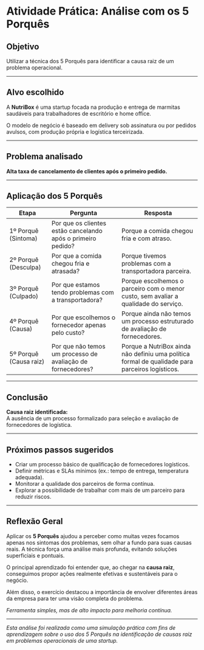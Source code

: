 # Atividade Prática: Análise com os 5 Porquês

## Objetivo
Utilizar a técnica dos 5 Porquês para identificar a causa raiz de um problema operacional. 

---

## Alvo escolhido
A **NutriBox** é uma startup focada na produção e entrega de marmitas saudáveis para trabalhadores de escritório e home office. 

O modelo de negócio é baseado em delivery sob assinatura ou por pedidos avulsos, com produção própria e logística terceirizada.

---

## Problema analisado
**Alta taxa de cancelamento de clientes após o primeiro pedido.**

---

## Aplicação dos 5 Porquês

| Etapa | Pergunta | Resposta |
|---|---|---|
| 1º Porquê (Sintoma) | Por que os clientes estão cancelando após o primeiro pedido? | Porque a comida chegou fria e com atraso. |
| 2º Porquê (Desculpa) | Por que a comida chegou fria e atrasada? | Porque tivemos problemas com a transportadora parceira. |
| 3º Porquê (Culpado) | Por que estamos tendo problemas com a transportadora? | Porque escolhemos o parceiro com o menor custo, sem avaliar a qualidade do serviço. |
| 4º Porquê (Causa) | Por que escolhemos o fornecedor apenas pelo custo? | Porque ainda não temos um processo estruturado de avaliação de fornecedores. |
| 5º Porquê (Causa raiz) | Por que não temos um processo de avaliação de fornecedores? | Porque a NutriBox ainda não definiu uma política formal de qualidade para parceiros logísticos. |

---

## Conclusão
**Causa raiz identificada:**  
A ausência de um processo formalizado para seleção e avaliação de fornecedores de logística.

---

## Próximos passos sugeridos
- Criar um processo básico de qualificação de fornecedores logísticos.
- Definir métricas e SLAs mínimos (ex.: tempo de entrega, temperatura adequada).
- Monitorar a qualidade dos parceiros de forma contínua.
- Explorar a possibilidade de trabalhar com mais de um parceiro para reduzir riscos.

---
## Reflexão Geral

Aplicar os **5 Porquês** ajudou a perceber como muitas vezes focamos apenas nos sintomas dos problemas, sem olhar a fundo para suas causas reais. A técnica força uma análise mais profunda, evitando soluções superficiais e pontuais.

O principal aprendizado foi entender que, ao chegar na **causa raiz**, conseguimos propor ações realmente efetivas e sustentáveis para o negócio.

Além disso, o exercício destacou a importância de envolver diferentes áreas da empresa para ter uma visão completa do problema.

*Ferramenta simples, mas de alto impacto para melhoria contínua.*

---

*Esta análise foi realizada como uma simulação prática com fins de aprendizagem sobre o uso dos 5 Porquês na identificação de causas raiz em problemas operacionais de uma startup.*
